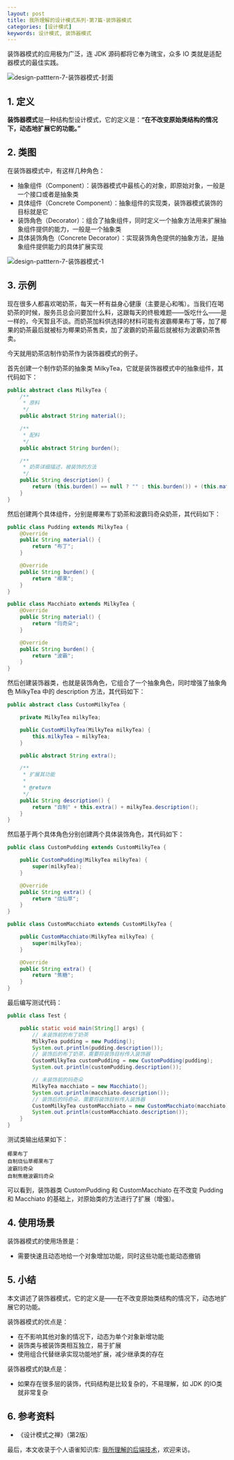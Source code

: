 ```yaml
---
layout: post
title: 我所理解的设计模式系列·第7篇·装饰器模式
categories: [设计模式]
keywords: 设计模式, 装饰器模式
---
```




装饰器模式的应用极为广泛，连 JDK 源码都将它奉为瑰宝，众多 IO 类就是适配器模式的最佳实践。

![design-patttern-7-装饰器模式-封面](https://cdn.jsdelivr.net/gh/Planeswalker23/image-storage@master/design-pattern/design-patttern-7-装饰器模式-封面.png)



## 1. 定义

**装饰器模式**是一种结构型设计模式，它的定义是：**“在不改变原始类结构的情况下，动态地扩展它的功能。”**



## 2. 类图

在装饰器模式中，有这样几种角色：

- 抽象组件（Component）：装饰器模式中最核心的对象，即原始对象，一般是一个接口或者是抽象类
- 具体组件（Concrete Component）：抽象组件的实现类，装饰器模式装饰的目标就是它
- 装饰角色（Decorator）：组合了抽象组件，同时定义一个抽象方法用来扩展抽象组件提供的能力，一般是一个抽象类
- 具体装饰角色（Concrete Decorator）：实现装饰角色提供的抽象方法，是抽象组件提供能力的具体扩展实现

![design-patttern-7-装饰器模式-1](https://cdn.jsdelivr.net/gh/Planeswalker23/image-storage@master/design-pattern/design-patttern-7-装饰器模式-1.png)



## 3. 示例

现在很多人都喜欢喝奶茶，每天一杯有益身心健康（主要是心和嘴）。当我们在喝奶茶的时候，服务员总会问要加什么料，这跟每天的终极难题——饭吃什么——是一样的，今天暂且不谈。而奶茶加料供选择的材料可能有波霸椰果布丁等，加了椰果的奶茶最后就被标为椰果奶茶售卖，加了波霸的奶茶最后就被标为波霸奶茶售卖。

今天就用奶茶店制作奶茶作为装饰器模式的例子。

首先创建一个制作奶茶的抽象类 MilkyTea，它就是装饰器模式中的抽象组件，其代码如下：

```java
public abstract class MilkyTea {
    /**
     * 原料
     */
    public abstract String material();

    /**
     * 配料
     */
    public abstract String burden();

    /**
     * 奶茶详细描述，被装饰的方法
     */
    public String description() {
        return (this.burden() == null ? "" : this.burden()) + (this.material() == null ? "" : this.material());
    }
}
```

然后创建两个具体组件，分别是椰果布丁奶茶和波霸玛奇朵奶茶，其代码如下：

```java
public class Pudding extends MilkyTea {
    @Override
    public String material() {
        return "布丁";
    }

    @Override
    public String burden() {
        return "椰果";
    }
}

public class Macchiato extends MilkyTea {
    @Override
    public String material() {
        return "玛奇朵";
    }

    @Override
    public String burden() {
        return "波霸";
    }
}
```

然后创建装饰器类，也就是装饰角色，它组合了一个抽象角色，同时增强了抽象角色 MilkyTea 中的 description 方法，其代码如下：

```java
public abstract class CustomMilkyTea {

    private MilkyTea milkyTea;

    public CustomMilkyTea(MilkyTea milkyTea) {
        this.milkyTea = milkyTea;
    }

    public abstract String extra();

    /**
     * 扩展其功能
     *
     * @return
     */
    public String description() {
        return "自制" + this.extra() + milkyTea.description();
    }
}
```

然后基于两个具体角色分别创建两个具体装饰角色，其代码如下：

```java
public class CustomPudding extends CustomMilkyTea {

    public CustomPudding(MilkyTea milkyTea) {
        super(milkyTea);
    }

    @Override
    public String extra() {
        return "烧仙草";
    }
}

public class CustomMacchiato extends CustomMilkyTea {

    public CustomMacchiato(MilkyTea milkyTea) {
        super(milkyTea);
    }

    @Override
    public String extra() {
        return "焦糖";
    }
}
```

最后编写测试代码：

```java
public class Test {

    public static void main(String[] args) {
        // 未装饰前的布丁奶茶
        MilkyTea pudding = new Pudding();
        System.out.println(pudding.description());
        // 装饰后的布丁奶茶，需要将装饰目标传入装饰器
        CustomMilkyTea customPudding = new CustomPudding(pudding);
        System.out.println(customPudding.description());

        // 未装饰前的玛奇朵
        MilkyTea macchiato = new Macchiato();
        System.out.println(macchiato.description());
        // 装饰后的玛奇朵，需要将装饰目标传入装饰器
        CustomMilkyTea customMacchiato = new CustomMacchiato(macchiato);
        System.out.println(customMacchiato.description());
    }
}
```

测试类输出结果如下：

```text
椰果布丁
自制烧仙草椰果布丁
波霸玛奇朵
自制焦糖波霸玛奇朵
```

可以看到，装饰器类 CustomPudding 和 CustomMacchiato 在不改变 Pudding 和 Macchiato 的基础上，对原始类的方法进行了扩展（增强）。



## 4. 使用场景

装饰器模式的使用场景是：

- 需要快速且动态地给一个对象增加功能，同时这些功能也能动态撤销



## 5. 小结

本文讲述了装饰器模式，它的定义是——在不改变原始类结构的情况下，动态地扩展它的功能。

装饰器模式的优点是：

- 在不影响其他对象的情况下，动态为单个对象新增功能
- 装饰类与被装饰类相互独立，易于扩展
- 使用组合代替继承实现功能地扩展，减少继承类的存在

装饰器模式的缺点是：

- 如果存在很多层的装饰，代码结构是比较复杂的，不易理解，如 JDK 的IO类就非常复杂



## 6. 参考资料

- 《设计模式之禅》（第2版）

最后，本文收录于个人语雀知识库: [我所理解的后端技术](https://www.yuque.com/planeswalker/bankend)，欢迎来访。
